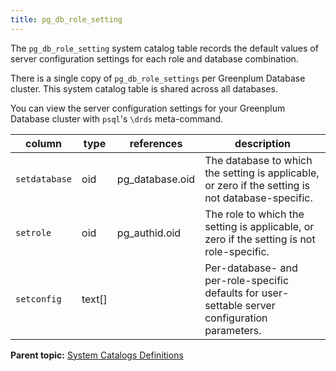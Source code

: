 ```yaml
---
title: pg_db_role_setting 
---
```


The `pg_db_role_setting` system catalog table records the default values of server configuration settings for each role and database combination.

There is a single copy of `pg_db_role_settings` per Greenplum Database cluster. This system catalog table is shared across all databases.

You can view the server configuration settings for your Greenplum Database cluster with `psql`'s `\drds` meta-command.

|column|type|references|description|
|------|----|----------|-----------|
|`setdatabase`|oid|pg\_database.oid|The database to which the setting is applicable, or zero if the setting is not database-specific.|
|`setrole`|oid|pg\_authid.oid|The role to which the setting is applicable, or zero if the setting is not role-specific.|
|`setconfig`|text\[\]| |Per-database- and per-role-specific defaults for user-settable server configuration parameters.|

**Parent topic:** [System Catalogs Definitions](../system_catalogs/catalog_ref-html.html)

